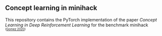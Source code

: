 ## Concept learning in minihack

This repository contains the PyTorch implementation of the paper *Concept Learning in Deep Reinforcement Learning* for the benchmark minihack <sub><sup> ([Gomez 2020](https://arxiv.org/abs/2005.07870)) </sup></sub> 
